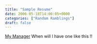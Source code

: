 ```yaml
---
title: "Sample Resume"
date: 2006-05-18T14:00:05+0000
categories: ["Random Ramblings"]
draft: false
---
```


<a href="http://satpathy.in/misc/GautamSatpathy-Resume-Detailed.html">My Manager</a>
When will I have one like this !! 